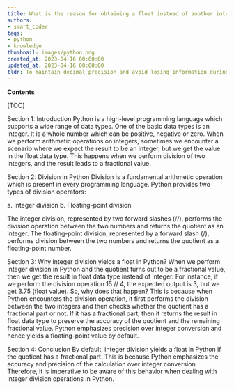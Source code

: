 ```yaml
---
title: What is the reason for obtaining a float instead of another integer from integer division?
authors:
- smart_coder
tags:
- python
- knowledge
thumbnail: images/python.png
created_at: 2023-04-16 00:00:00
updated_at: 2023-04-16 00:00:00
tldr: To maintain decimal precision and avoid losing information during the division process.
---
```


**Contents**

[TOC]

Section 1: Introduction 
Python is a high-level programming language which supports a wide range of data types. One of the basic data types is an integer. It is a whole number which can be positive, negative or zero. When we perform arithmetic operations on integers, sometimes we encounter a scenario where we expect the result to be an integer, but we get the value in the float data type. This happens when we perform division of two integers, and the result leads to a fractional value.

Section 2: Division in Python
Division is a fundamental arithmetic operation which is present in every programming language. Python provides two types of division operators: 

a. Integer division
b. Floating-point division

The integer division, represented by two forward slashes (//), performs the division operation between the two numbers and returns the quotient as an integer. The floating-point division, represented by a forward slash (/), performs division between the two numbers and returns the quotient as a floating-point number.

Section 3: Why integer division yields a float in Python?
When we perform integer division in Python and the quotient turns out to be a fractional value, then we get the result in float data type instead of integer. For instance, if we perform the division operation 15 // 4, the expected output is 3, but we get 3.75 (float value). So, why does that happen?
This is because when Python encounters the division operation, it first performs the division between the two integers and then checks whether the quotient has a fractional part or not. If it has a fractional part, then it returns the result in float data type to preserve the accuracy of the quotient and the remaining fractional value. Python emphasizes precision over integer conversion and hence yields a floating-point value by default.

Section 4: Conclusion
By default, integer division yields a float in Python if the quotient has a fractional part. This is because Python emphasizes the accuracy and precision of the calculation over integer conversion. Therefore, it is imperative to be aware of this behavior when dealing with integer division operations in Python.
